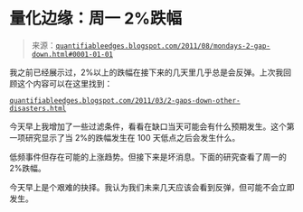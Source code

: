 <!--yml

分类：未分类

日期：2024-05-18 08:56:30

-->

# 量化边缘：周一 2%跌幅

> 来源：[`quantifiableedges.blogspot.com/2011/08/mondays-2-gap-down.html#0001-01-01`](http://quantifiableedges.blogspot.com/2011/08/mondays-2-gap-down.html#0001-01-01)

我之前已经展示过，2%以上的跌幅在接下来的几天里几乎总是会反弹。上次我回顾这个内容可以在这里找到：

[`quantifiableedges.blogspot.com/2011/03/2-gaps-down-other-disasters.html`](http://quantifiableedges.blogspot.com/2011/03/2-gaps-down-other-disasters.html)

今天早上我增加了一些过滤条件，看看在缺口当天可能会有什么预期发生。这个第一项研究显示了当 2%的跌幅发生在 100 天低点之后会发生什么。

低频事件但存在可能的上涨趋势。但接下来是坏消息。下面的研究查看了周一的 2%跌幅。

今天早上是个艰难的抉择。我认为我们未来几天应该会看到反弹，但可能不会立即发生。

